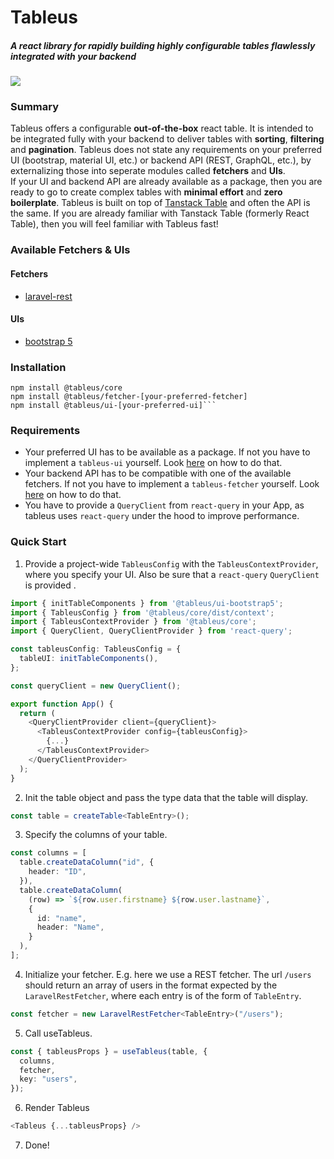 # Tableus

##### A react library for rapidly building highly configurable tables flawlessly integrated with your backend

![](https://badgen.net/bundlephobia/minzip/@tableus/core)

### Summary

Tableus offers a configurable **out-of-the-box** react table. It is intended to
be integrated fully with your backend to deliver tables with **sorting**,
**filtering** and **pagination**. Tableus does not state any requirements on
your preferred UI (bootstrap, material UI, etc.) or backend API (REST, GraphQL,
etc.), by externalizing those into seperate modules called **fetchers** and
**UIs**.  
If your UI and backend API are already available as a package, then you are
ready to go to create complex tables with **minimal effort** and **zero
boilerplate**.
Tableus is built on top of [Tanstack Table](https://tanstack.com/table/v8/) and
often the API is the same. If you are already familiar with Tanstack Table
(formerly React Table), then you will feel familiar with Tableus fast!

### Available Fetchers & UIs

#### Fetchers

- [laravel-rest](https://github.com/zendricom/tableus-fetcher-laravel-rest)

#### UIs

- [bootstrap 5](https://github.com/zendricom/tableus-ui-bootstrap5)

### Installation

````
npm install @tableus/core
npm install @tableus/fetcher-[your-preferred-fetcher]
npm install @tableus/ui-[your-preferred-ui]```
````

### Requirements

- Your preferred UI has to be available as a package. If not you have to
  implement a `tableus-ui` yourself. Look [here]() on how to do that.
- Your backend API has to be compatible with one of the available
  fetchers. If not you have to implement a `tableus-fetcher` yourself.
  Look [here]() on how to do that.
- You have to provide a `QueryClient` from `react-query` in your App, as
  tableus uses `react-query` under the hood to improve performance.

### Quick Start

1. Provide a project-wide `TableusConfig` with the
   `TableusContextProvider`, where you specify your UI. Also be sure that
   a `react-query` `QueryClient` is provided .

```typescript
import { initTableComponents } from '@tableus/ui-bootstrap5';
import { TableusConfig } from '@tableus/core/dist/context';
import { TableusContextProvider } from '@tableus/core';
import { QueryClient, QueryClientProvider } from 'react-query';

const tableusConfig: TableusConfig = {
  tableUI: initTableComponents(),
};

const queryClient = new QueryClient();

export function App() {
  return (
    <QueryClientProvider client={queryClient}>
      <TableusContextProvider config={tableusConfig}>
        {...}
      </TableusContextProvider>
    </QueryClientProvider>
  );
}
```

2. Init the table object and pass the type data that the table will display.

```typescript
const table = createTable<TableEntry>();
```

3. Specify the columns of your table.

```typescript
const columns = [
  table.createDataColumn("id", {
    header: "ID",
  }),
  table.createDataColumn(
    (row) => `${row.user.firstname} ${row.user.lastname}`,
    {
      id: "name",
      header: "Name",
    }
  ),
];
```

4. Initialize your fetcher. E.g. here we use a REST fetcher. The url
   `/users` should return an array of users in the format expected by the
   `LaravelRestFetcher`, where each entry is of the form of `TableEntry`.

```typescript
const fetcher = new LaravelRestFetcher<TableEntry>("/users");
```

5. Call useTableus.

```typescript
const { tableusProps } = useTableus(table, {
  columns,
  fetcher,
  key: "users",
});
```

6. Render Tableus

```typescript
<Tableus {...tableusProps} />
```

7. Done!

